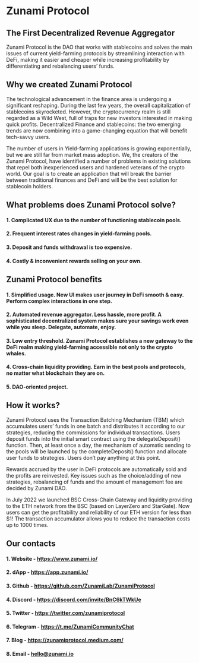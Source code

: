 # Zunami Protocol

## The First Decentralized Revenue Aggregator

Zunami Protocol is the DAO that works with stablecoins and solves the main issues of current yield-farming protocols by streamlining interaction with DeFi, making it easier and cheaper while increasing profitability by differentiating and rebalancing users’ funds.

## Why we created Zunami Protocol

The technological advancement in the finance area is undergoing a significant reshaping. During the last few years, the overall capitalization of stablecoins skyrocketed. However, the cryptocurrency realm is still regarded as a Wild West, full of traps for new investors interested in making quick profits. Decentralized Finance and stablecoins: the two emerging trends are now combining into a game-changing equation that will benefit tech-savvy users.

The number of users in Yield-farming applications is growing exponentially, but we are still far from market mass adoption. We, the creators of the Zunami Protocol, have identified a number of problems in existing solutions that repel both inexperienced users and hardened veterans of the crypto world. Our goal is to create an application that will break the barrier between traditional finances and DeFi and will be the best solution for stablecoin holders.

## What problems does Zunami Protocol solve?

#### 1. Complicated UX due to the number of functioning stablecoin pools.
#### 2. Frequent interest rates changes in yield-farming pools.
#### 3. Deposit and funds withdrawal is too expensive.
#### 4. Costly & inconvenient rewards selling on your own.

## Zunami Protocol benefits

#### 1. Simplified usage. New UI makes user journey in DeFi smooth & easy. Perform complex interactions in one step.
#### 2. Automated revenue aggregator. Less hassle, more profit. A sophisticated decentralized system makes sure your savings work even while you sleep. Delegate, automate, enjoy.
#### 3. Low entry threshold. Zunami Protocol establishes a new gateway to the DeFi realm making yield-farming accessible not only to the crypto whales.
#### 4. Cross-chain liquidity providing. Earn in the best pools and protocols, no matter what blockchain they are on.
#### 5. DAO-oriented project.

## How it works?

Zunami Protocol uses the Transaction Batching Mechanism (TBM) which accumulates users’ funds in one batch and distributes it according to our strategies, reducing the commissions for individual transactions. Users deposit funds into the initial smart contract using the delegateDeposit() function. Then, at least once a day, the mechanism of automatic sending to the pools will be launched by the completeDeposit() function and allocate user funds to strategies. Users don’t pay anything at this point. 

Rewards accrued by the user in DeFi protocols are automatically sold and the profits are reinvested. Key issues such as the choice/adding of new strategies, rebalancing of funds and the amount of management fee are decided by Zunami DAO.

In July 2022 we launched BSC Cross-Chain Gateway and liquidity providing to the ETH network from the BSC (based on LayerZero and StarGate). Now users can get the profitability and reliability of our ETH version for less than $1! The transaction accumulator allows you to reduce the transaction costs up to 1000 times.

## Our contacts

#### 1. Website - https://www.zunami.io/

#### 2. dApp - https://app.zunami.io/

#### 3. Github - https://github.com/ZunamiLab/ZunamiProtocol

#### 4. Discord - https://discord.com/invite/BnC6kTWkUe

#### 5. Twitter - https://twitter.com/zunamiprotocol

#### 6. Telegram - https://t.me/ZunamiCommunityChat

#### 7. Blog - https://zunamiprotocol.medium.com/

#### 8. Email - hello@zunami.io
